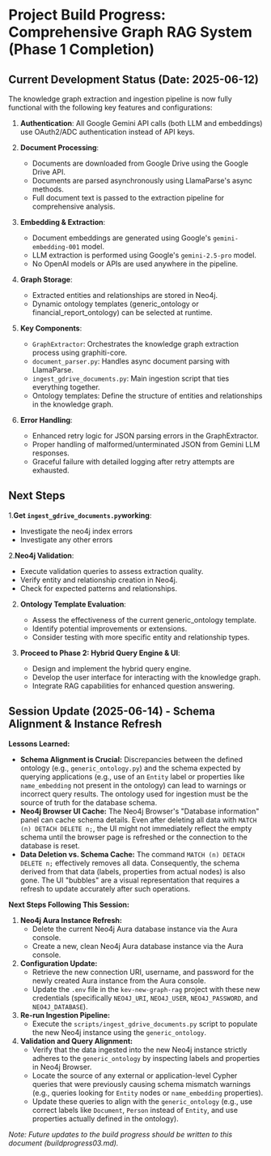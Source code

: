 # Project Build Progress: Comprehensive Graph RAG System (Phase 1 Completion)

## Current Development Status (Date: 2025-06-12)

The knowledge graph extraction and ingestion pipeline is now fully functional
with the following key features and configurations:

1. **Authentication**: All Google Gemini API calls (both LLM and embeddings) use
   OAuth2/ADC authentication instead of API keys.

2. **Document Processing**:
   - Documents are downloaded from Google Drive using the Google Drive API.
   - Documents are parsed asynchronously using LlamaParse's async methods.
   - Full document text is passed to the extraction pipeline for comprehensive
     analysis.

3. **Embedding & Extraction**:
   - Document embeddings are generated using Google's `gemini-embedding-001`
     model.
   - LLM extraction is performed using Google's `gemini-2.5-pro`
     model.
   - No OpenAI models or APIs are used anywhere in the pipeline.

4. **Graph Storage**:
   - Extracted entities and relationships are stored in Neo4j.
   - Dynamic ontology templates (generic_ontology or financial_report_ontology)
     can be selected at runtime.

5. **Key Components**:
   - `GraphExtractor`: Orchestrates the knowledge graph extraction process using
     graphiti-core.
   - `document_parser.py`: Handles async document parsing with LlamaParse.
   - `ingest_gdrive_documents.py`: Main ingestion script that ties everything
     together.
   - Ontology templates: Define the structure of entities and relationships in
     the knowledge graph.

6. **Error Handling**:
   - Enhanced retry logic for JSON parsing errors in the GraphExtractor.
   - Proper handling of malformed/unterminated JSON from Gemini LLM responses.
   - Graceful failure with detailed logging after retry attempts are exhausted.

## Next Steps

1.**Get `ingest_gdrive_documents.py`working**:

- Investigate the neo4j index errors
- Investigate any other errors

2.**Neo4j Validation**:

- Execute validation queries to assess extraction quality.
- Verify entity and relationship creation in Neo4j.
- Check for expected patterns and relationships.

2. **Ontology Template Evaluation**:
   - Assess the effectiveness of the current generic_ontology template.
   - Identify potential improvements or extensions.
   - Consider testing with more specific entity and relationship types.

3. **Proceed to Phase 2: Hybrid Query Engine & UI**:
   - Design and implement the hybrid query engine.
   - Develop the user interface for interacting with the knowledge graph.
   - Integrate RAG capabilities for enhanced question answering.

## Session Update (2025-06-14) - Schema Alignment & Instance Refresh

**Lessons Learned:**

- **Schema Alignment is Crucial:** Discrepancies between the defined ontology
  (e.g., `generic_ontology.py`) and the schema expected by querying applications
  (e.g., use of an `Entity` label or properties like `name_embedding` not
  present in the ontology) can lead to warnings or incorrect query results. The
  ontology used for ingestion must be the source of truth for the database
  schema.
- **Neo4j Browser UI Cache:** The Neo4j Browser's "Database information" panel
  can cache schema details. Even after deleting all data with
  `MATCH (n) DETACH DELETE n;`, the UI might not immediately reflect the empty
  schema until the browser page is refreshed or the connection to the database
  is reset.
- **Data Deletion vs. Schema Cache:** The command `MATCH (n) DETACH DELETE n;`
  effectively removes all data. Consequently, the schema derived from that data
  (labels, properties from actual nodes) is also gone. The UI "bubbles" are a
  visual representation that requires a refresh to update accurately after such
  operations.

**Next Steps Following This Session:**

1. **Neo4j Aura Instance Refresh:**
   - Delete the current Neo4j Aura database instance via the Aura console.
   - Create a new, clean Neo4j Aura database instance via the Aura console.
2. **Configuration Update:**
   - Retrieve the new connection URI, username, and password for the newly
     created Aura instance from the Aura console.
   - Update the `.env` file in the `kev-new-graph-rag` project with these new
     credentials (specifically `NEO4J_URI`, `NEO4J_USER`, `NEO4J_PASSWORD`, and
     `NEO4J_DATABASE`).
3. **Re-run Ingestion Pipeline:**
   - Execute the `scripts/ingest_gdrive_documents.py` script to populate the new
     Neo4j instance using the `generic_ontology`.
4. **Validation and Query Alignment:**
   - Verify that the data ingested into the new Neo4j instance strictly adheres
     to the `generic_ontology` by inspecting labels and properties in Neo4j
     Browser.
   - Locate the source of any external or application-level Cypher queries that
     were previously causing schema mismatch warnings (e.g., queries looking for
     `Entity` nodes or `name_embedding` properties).
   - Update these queries to align with the `generic_ontology` (e.g., use
     correct labels like `Document`, `Person` instead of `Entity`, and use
     properties actually defined in the ontology).

_Note: Future updates to the build progress should be written to this document
(buildprogress03.md)._
